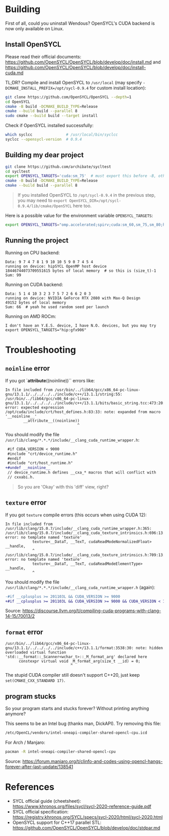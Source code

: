 # Building

First of all, could you uninstall Wendous? OpenSYCL's CUDA backend is now only available on Linux.

## Install OpenSYCL

Please read their official documents: https://github.com/OpenSYCL/OpenSYCL/blob/develop/doc/install.md and https://github.com/OpenSYCL/OpenSYCL/blob/develop/doc/install-cuda.md

TL;DR? Compile and install OpenSYCL to `/usr/local` (may specify `-DCMAKE_INSTALL_PREFIX=/opt/sycl-0.9.4` for custom install location):

```bash
git clone https://github.com/OpenSYCL/OpenSYCL --depth=1
cd OpenSYCL
cmake -B build -DCMAKE_BUILD_TYPE=Release
cmake --build build --parallel 8
sudo cmake --build build --target install
```

Check if OpenSYCL installed successfully:

```bash
which syclcc               # /usr/local/bin/syclcc
syclcc --opensycl-version  # 0.9.4
```

## Building my dear project

```bash
git clone https://github.com/archibate/sycltest
cd sycltest
export OPENSYCL_TARGETS='cuda:sm_75'  # must export this before -B, otherwise you have to rm -rf build to update this variable
cmake -B build -DCMAKE_BUILD_TYPE=Release
cmake --build build --parallel 8
```

> If you installed OpenSYCL to `/opt/sycl-0.9.4` in the previous step, you may need to `export OpenSYCL_DIR=/opt/sycl-0.9.4/lib/cmake/OpenSYCL` here too.

Here is a possible value for the environment variable `OPENSYCL_TARGETS`:

```bash
export OPENSYCL_TARGETS="omp.accelerated;spirv;cuda:sm_60,sm_75,sm_80;hip:gfx906"
```

## Running the project

Running on CPU backend:

```
Data: 9 7 4 7 8 1 9 10 10 5 9 0 7 4 5 4 
running on device: hipSYCL OpenMP host device
18446744073709551615 bytes of local memory  # so this is (size_t)-1
Sum: 99
```

Running on CUDA backend:

```
Data: 5 1 4 10 3 2 3 7 5 7 2 6 6 2 0 3 
running on device: NVIDIA GeForce RTX 2080 with Max-Q Design
49152 bytes of local memory
Sum: 66  # yeah he used random seed per launch
```

Running on AMD ROCm:

```
I don't have an Y.E.S. device, I have N.O. devices, but you may try export OPENSYCL_TARGETS="hip:gfx906"
```

# Troubleshooting

## `noinline` error

If you got `__attribute__((noinline))`` errors like:

```
In file included from /usr/bin/../lib64/gcc/x86_64-pc-linux-gnu/13.1.1/../../../../include/c++/13.1.1/string:55:
/usr/bin/../lib64/gcc/x86_64-pc-linux-gnu/13.1.1/../../../../include/c++/13.1.1/bits/basic_string.tcc:473:20: error: expected expression
/opt/cuda/include/crt/host_defines.h:83:33: note: expanded from macro '__noinline__'
        __attribute__((noinline))
                                ^
```

You should modify the file `/usr/lib/clang/*.*.*/include/__clang_cuda_runtime_wrapper.h`:

```diff
 #if CUDA_VERSION < 9000
 #include "crt/device_runtime.h"
 #endif
 #include "crt/host_runtime.h"
+#undef __noinline__
 // device_runtime.h defines __cxa_* macros that will conflict with
 // cxxabi.h.
```

> So you are 'Okay' with this 'diff' view, right?

## `texture` error

If you got `texture` compile errors (this occurs when using CUDA 12):

```
In file included from /usr/lib/clang/15.0.7/include/__clang_cuda_runtime_wrapper.h:365:
/usr/lib/clang/15.0.7/include/__clang_cuda_texture_intrinsics.h:696:13: error: no template named 'texture'
            texture<__DataT, __TexT, cudaReadModeNormalizedFloat> __handle,
            ^
/usr/lib/clang/15.0.7/include/__clang_cuda_texture_intrinsics.h:709:13: error: no template named 'texture'
            texture<__DataT, __TexT, cudaReadModeElementType> __handle,
            ^
```

You should modify the file `/usr/lib/clang/*.*.*/include/__clang_cuda_runtime_wrapper.h` (again):

```diff
-#if __cplusplus >= 201103L && CUDA_VERSION >= 9000
+#if __cplusplus >= 201103L && CUDA_VERSION >= 9000 && CUDA_VERSION < 12000
```

Source: https://discourse.llvm.org/t/compiling-cuda-programs-with-clang-14-15/70013/2

## `format` error

```
/usr/bin/../lib64/gcc/x86_64-pc-linux-gnu/13.1.1/../../../../include/c++/13.1.1/format:3538:30: note: hidden overloaded virtual function 'std::__format::_Scanner<wchar_t>::_M_format_arg' declared here
      constexpr virtual void _M_format_arg(size_t __id) = 0;
                             ^
```

The stupid CUDA compiler still doesn't support C++20, just keep `set(CMAKE_CXX_STANDARD 17)`.

## program stucks

So your program starts and stucks forever? Without printing anything anymore?

This seems to be an Intel bug (thanks man, DickAPI). Try removing this file:

```bash
/etc/OpenCL/vendors/intel-oneapi-compiler-shared-opencl-cpu.icd
```

For Arch / Manjaro:

```bash
pacman -R intel-oneapi-compiler-shared-opencl-cpu
```

Source: https://forum.manjaro.org/t/clinfo-and-codes-using-opencl-hangs-forever-after-last-update/138541

# References

- SYCL official guide (cheetsheet): https://www.khronos.org/files/sycl/sycl-2020-reference-guide.pdf
- SYCL official specification: https://registry.khronos.org/SYCL/specs/sycl-2020/html/sycl-2020.html
- OpenSYCL support for C++17 parallel STL: https://github.com/OpenSYCL/OpenSYCL/blob/develop/doc/stdpar.md
